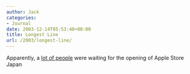 ```yaml
---
author: Jack
categories:
- Journal
date: 2003-12-14T05:53:40+00:00
title: Longest Line
url: /2003/longest-line/
---
```


Apparently, a [lot of people][1] were waiting for the opening of Apple Store Japan

 [1]: http://homepage.mac.com/hsk/applejapan.html "Apple Store Japan"